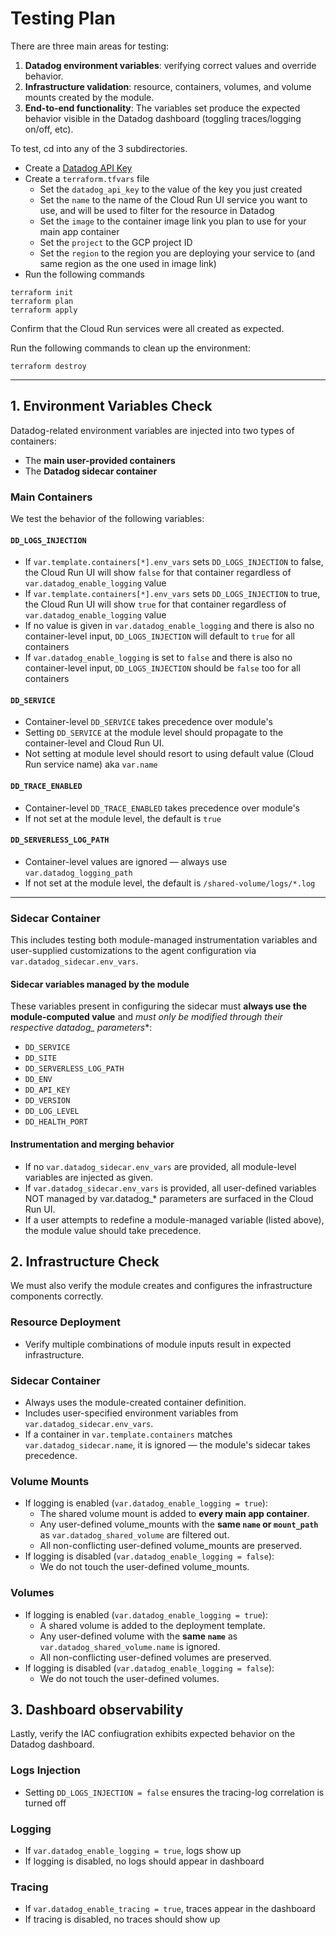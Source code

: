 # Testing Plan

There are three main areas for testing:

1. **Datadog environment variables**: verifying correct values and override behavior.
2. **Infrastructure validation**: resource, containers, volumes, and volume mounts created by the module.
3. **End-to-end functionality**: The variables set produce the expected behavior visible in the Datadog dashboard (toggling traces/logging on/off, etc).

To test, cd into any of the 3 subdirectories.
* Create a [Datadog API Key](https://app.datadoghq.com/organization-settings/api-keys)
* Create a `terraform.tfvars` file
  - Set the `datadog_api_key` to the value of the key you just created
  - Set the `name` to the name of the Cloud Run UI service you want to use, and will be used to filter for the resource in Datadog
  - Set the `image` to the container image link you plan to use for your main app container
  - Set the `project` to the GCP project ID
  - Set the `region` to the region you are deploying your service to (and same region as the one used in image link)
* Run the following commands

```
terraform init
terraform plan
terraform apply
```

Confirm that the Cloud Run services were all created as expected.

Run the following commands to clean up the environment:

```
terraform destroy
```

---

## 1. Environment Variables Check

Datadog-related environment variables are injected into two types of containers:

- The **main user-provided containers**
- The **Datadog sidecar container**

### Main Containers

We test the behavior of the following variables:

#### `DD_LOGS_INJECTION`

- If `var.template.containers[*].env_vars` sets `DD_LOGS_INJECTION` to false, the Cloud Run UI will show `false` for that container regardless of `var.datadog_enable_logging` value
- If `var.template.containers[*].env_vars` sets `DD_LOGS_INJECTION` to true, the Cloud Run UI will show `true` for that container regardless of `var.datadog_enable_logging` value
- If no value is given in `var.datadog_enable_logging` and there is also no container-level input, `DD_LOGS_INJECTION` will default to `true` for all containers
- If `var.datadog_enable_logging` is set to `false` and there is also no container-level input, `DD_LOGS_INJECTION` should be `false` too for all containers

#### `DD_SERVICE`

- Container-level `DD_SERVICE` takes precedence over module's
- Setting `DD_SERVICE` at the module level should propagate to the container-level and Cloud Run UI.
- Not setting at module level should resort to using default value (Cloud Run service name) aka `var.name`

#### `DD_TRACE_ENABLED`

- Container-level `DD_TRACE_ENABLED` takes precedence over module's
- If not set at the module level, the default is `true`

#### `DD_SERVERLESS_LOG_PATH`

- Container-level values are ignored — always use `var.datadog_logging_path`
- If not set at the module level, the default is `/shared-volume/logs/*.log`

---

### Sidecar Container

This includes testing both module-managed instrumentation variables and user-supplied customizations to the agent configuration via `var.datadog_sidecar.env_vars`.

#### Sidecar variables managed by the module

These variables present in configuring the sidecar must **always use the module-computed value** and **must only be modified through their respective datadog_* parameters**:

- `DD_SERVICE`
- `DD_SITE`
- `DD_SERVERLESS_LOG_PATH`
- `DD_ENV`
- `DD_API_KEY`
- `DD_VERSION`
- `DD_LOG_LEVEL`
- `DD_HEALTH_PORT`

#### Instrumentation and merging behavior

- If no `var.datadog_sidecar.env_vars` are provided, all module-level variables are injected as given.
- If `var.datadog_sidecar.env_vars` is provided, all user-defined variables NOT managed by var.datadog_* parameters are surfaced in the Cloud Run UI.
- If a user attempts to redefine a module-managed variable (listed above), the module value should take precedence.


## 2. Infrastructure Check

We must also verify the module creates and configures the infrastructure components correctly.

### Resource Deployment

- Verify multiple combinations of module inputs result in expected infrastructure.

### Sidecar Container

- Always uses the module-created container definition.
- Includes user-specified environment variables from `var.datadog_sidecar.env_vars`.
- If a container in `var.template.containers` matches `var.datadog_sidecar.name`, it is ignored — the module's sidecar takes precedence.

### Volume Mounts

- If logging is enabled (`var.datadog_enable_logging = true`):
  - The shared volume mount is added to **every main app container**.
  - Any user-defined volume_mounts with the **same `name` or `mount_path`** as `var.datadog_shared_volume` are filtered out.
  - All non-conflicting user-defined volume_mounts are preserved.
- If logging is disabled (`var.datadog_enable_logging = false`):
  - We do not touch the user-defined volume_mounts.

### Volumes

- If logging is enabled (`var.datadog_enable_logging = true`):
  - A shared volume is added to the deployment template.
  - Any user-defined volume with the **same `name`** as `var.datadog_shared_volume.name` is ignored.
  - All non-conflicting user-defined volumes are preserved.
- If logging is disabled (`var.datadog_enable_logging = false`):
  - We do not touch the user-defined volumes.


## 3. Dashboard observability

Lastly, verify the IAC confiugration exhibits expected behavior on the Datadog dashboard.

### Logs Injection

- Setting `DD_LOGS_INJECTION = false` ensures the tracing-log correlation is turned off

### Logging

- If `var.datadog_enable_logging = true`, logs show up
- If logging is disabled, no logs should appear in dashboard

### Tracing
- If `var.datadog_enable_tracing = true`, traces appear in the dashboard
- If tracing is disabled, no traces should show up

